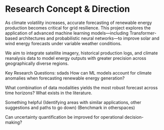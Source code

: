 # Research Concept & Direction

As climate volatility increases, accurate forecasting of renewable energy production becomes critical for grid resilience. This project explores the application of advanced machine learning models—including Transformer-based architectures and probabilistic neural networks—to improve solar and wind energy forecasts under variable weather conditions.

We aim to integrate satellite imagery, historical production logs, and climate reanalysis data to model energy outputs with greater precision across geographically diverse regions.

Key Research Questions:
sdads
How can ML models account for climate anomalies when forecasting renewable energy generation?

What combination of data modalities yields the most robust forecast across time horizons? What exists in the literature. 


Something helpful (Identifying areas with similar applications, other suggestions and paths to go down) (Benchmark in otherspaces)

Can uncertainty quantification be improved for operational decision-making?